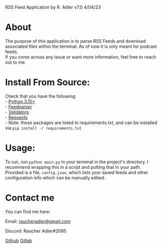 RSS Feed Application by R. Adler v7.0 4/04/23

# About
The purpose of this application is to parse RSS Feeds and download associated files within the terminal. As of now it is only meant for podcast feeds.\
If you come across any issue or want more information, feel free to reach out to me.

# Install From Source:
Check that you have the following:\
    - [Python 3.10+](https://www.python.org/)\
    - [Feedparser](https://github.com/kurtmckee/feedparser)\
    - [Validators](https://github.com/kvesteri/validators)\
    - [Requests](https://github.com/psf/requests)\
    - Note: these packages are listed in requirements.txt, and can be installed via `pip install -r requirements.txt`

# Usage:
To run, run `python main.py` in your terminal in the project's directory. I recommend wrapping this in a script and putting that in your path.\
Provided is a file, `config.json`, which lists your saved feeds and other configuration info which can be manually edited.

# Contact me
You can find me here:

Email: raucheradler@gmail.com

Discord: Raucher Adler#2085

[Github](https://www.github.com/RaucherAdler)
[Gitlab](https://gitgud.io/RaucherAdler)
